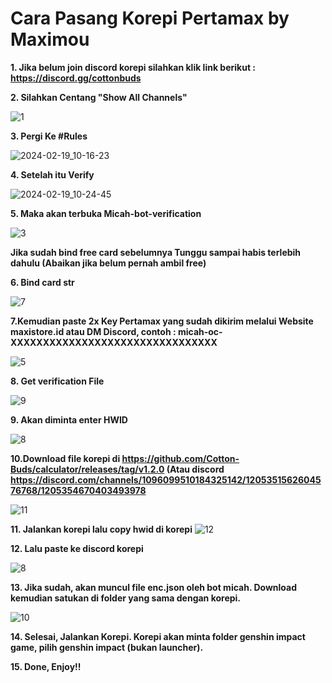 # Cara Pasang Korepi Pertamax by Maximou

**1. Jika belum join discord korepi silahkan klik link berikut : https://discord.gg/cottonbuds**

**2. Silahkan Centang "Show All Channels"**


![1](https://github.com/Itsdkdaaa/Korepi-Pertamax-Cara-Pasang/assets/121094840/1440dc7f-c66d-45e9-87ca-86f545fbc7e0)

**3. Pergi Ke #Rules**

![2024-02-19_10-16-23](https://github.com/Itsdkdaaa/Korepi-Pertamax-Cara-Pasang/assets/121094840/7fabce11-eb1c-4e35-8759-7a59845356b2)

**4. Setelah itu Verify**

![2024-02-19_10-24-45](https://github.com/Itsdkdaaa/Korepi-Pertamax-Cara-Pasang/assets/121094840/6c4ad21d-e13e-4b29-a08b-487ec91fa55b)

**5. Maka akan terbuka Micah-bot-verification**


![3](https://github.com/Itsdkdaaa/Korepi-Pertamax-Cara-Pasang/assets/121094840/bac6f6ca-961c-4ac5-96a9-753c9b825d74)


**Jika sudah bind free card sebelumnya Tunggu sampai habis terlebih dahulu (Abaikan jika belum pernah ambil free)**

**6. Bind card str**

![7](https://github.com/Itsdkdaaa/Korepi-Pertamax-Cara-Pasang/assets/121094840/896259f2-0edd-472e-84ac-775ad57374c0)

**7.Kemudian paste 2x Key Pertamax yang sudah dikirim melalui Website maxistore.id atau DM Discord, contoh : micah-oc-XXXXXXXXXXXXXXXXXXXXXXXXXXXXXXXX** 

![5](https://github.com/Itsdkdaaa/Korepi-Pertamax-Cara-Pasang/assets/121094840/c5684b57-8367-4c8a-ac54-c35f682f47e6)


**8. Get verification File**

![9](https://github.com/Itsdkdaaa/Korepi-Pertamax-Cara-Pasang/assets/121094840/9ce02a95-b8b4-4a31-94b4-f5552895a47a)

**9. Akan diminta enter HWID**

![8](https://github.com/Itsdkdaaa/Korepi-Pertamax-Cara-Pasang/assets/121094840/6528622b-8ced-4e65-b544-5d416a06e530)

**10.Download file korepi di https://github.com/Cotton-Buds/calculator/releases/tag/v1.2.0
(Atau discord https://discord.com/channels/1096099510184325142/1205351562604576768/1205354670403493978**

![11](https://github.com/Itsdkdaaa/Korepi-Pertamax-Cara-Pasang/assets/121094840/457dc983-af13-4623-b9e2-ce5a2a20fe83)


**11. Jalankan korepi lalu copy hwid di korepi**
![12](https://github.com/Itsdkdaaa/Korepi-Pertamax-Cara-Pasang/assets/121094840/41c70728-b63b-4bc3-a2d6-23e11cf306b6)

**12. Lalu paste ke discord korepi**

![8](https://github.com/Itsdkdaaa/Korepi-Pertamax-Cara-Pasang/assets/121094840/6528622b-8ced-4e65-b544-5d416a06e530)

**13. Jika sudah, akan muncul file enc.json oleh bot micah. Download kemudian satukan di folder yang sama dengan korepi.**

![10](https://github.com/Itsdkdaaa/Korepi-Pertamax-Cara-Pasang/assets/121094840/cb96f1bb-24d7-40a4-84f6-f28c0f95c742)

**14. Selesai, Jalankan Korepi. Korepi akan minta folder genshin impact game, pilih genshin impact (bukan launcher).**

**15. Done, Enjoy!!**

